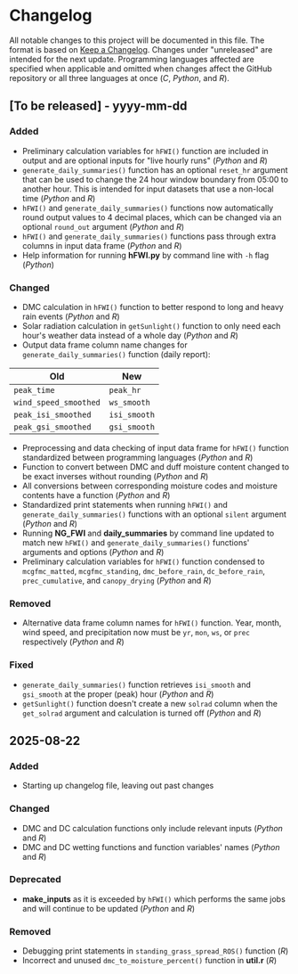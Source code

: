 # Changelog

All notable changes to this project will be documented in this file. The format is based on [Keep a Changelog](https://keepachangelog.com/en/1.1.0/). Changes under "unreleased" are intended for the next update. Programming languages affected are specified when applicable and omitted when changes affect the GitHub repository or all three languages at once (*C*, *Python*, and *R*).

## [To be released] - yyyy-mm-dd

### Added
- Preliminary calculation variables for `hFWI()` function are included in output and are optional inputs for "live hourly runs" (*Python* and *R*)
- `generate_daily_summaries()` function has an optional `reset_hr` argument that can be used to change the 24 hour window boundary from 05:00 to another hour. This is intended for input datasets that use a non-local time (*Python* and *R*)
- `hFWI()` and `generate_daily_summaries()` functions now automatically round output values to 4 decimal places, which can be changed via an optional `round_out` argument (*Python* and *R*)
- `hFWI()` and `generate_daily_summaries()` functions pass through extra columns in input data frame (*Python* and *R*)
- Help information for running **hFWI.py** by command line with `-h` flag (*Python*)
### Changed
- DMC calculation in `hFWI()` function to better respond to long and heavy rain events (*Python* and *R*)
- Solar radiation calculation in `getSunlight()` function to only need each hour's weather data instead of a whole day (*Python* and *R*)
- Output data frame column name changes for `generate_daily_summaries()` function (daily report):

| Old                   | New          |
| --------------------- | ------------ |
| `peak_time`           | `peak_hr`    |
| `wind_speed_smoothed` | `ws_smooth`  |
| `peak_isi_smoothed`   | `isi_smooth` |
| `peak_gsi_smoothed`   | `gsi_smooth` |

- Preprocessing and data checking of input data frame for `hFWI()` function standardized between programming languages (*Python* and *R*)
- Function to convert between DMC and duff moisture content changed to be exact inverses without rounding (*Python* and *R*)
- All conversions between corresponding moisture codes and moisture contents have a function (*Python* and *R*)
- Standardized print statements when running `hFWI()` and `generate_daily_summaries()` functions with an optional `silent` argument (*Python* and *R*)
- Running **NG_FWI** and **daily_summaries** by command line updated to match new `hFWI()` and `generate_daily_summaries()` functions' arguments and options (*Python* and *R*)
- Preliminary calculation variables for `hFWI()` function condensed to `mcgfmc_matted`, `mcgfmc_standing`, `dmc_before_rain`, `dc_before_rain`, `prec_cumulative`, and `canopy_drying` (*Python* and *R*)
### Removed
- Alternative data frame column names for `hFWI()` function. Year, month, wind speed, and precipitation now must be `yr`, `mon`, `ws`, or `prec` respectively (*Python* and *R*)
### Fixed
- `generate_daily_summaries()` function retrieves `isi_smooth` and `gsi_smooth` at the proper (peak) hour (*Python* and *R*)
- `getSunlight()` function doesn't create a new `solrad` column when the `get_solrad` argument and calculation is turned off (*Python* and *R*)

## 2025-08-22
### Added
- Starting up changelog file, leaving out past changes
### Changed
- DMC and DC calculation functions only include relevant inputs (*Python* and *R*)
- DMC and DC wetting functions and function variables' names (*Python* and *R*)
### Deprecated
- **make_inputs** as it is exceeded by `hFWI()` which performs the same jobs and will continue to be updated (*Python* and *R*)
### Removed
- Debugging print statements in `standing_grass_spread_ROS()` function (*R*)
- Incorrect and unused `dmc_to_moisture_percent()` function in **util.r** (*R*)